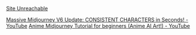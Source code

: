 [Site Unreachable](https://youtu.be/Ct9vtG-YLbI)

[Massive Midjourney V6 Update: CONSISTENT CHARACTERS in Seconds! - YouTube](https://youtu.be/p-R8QsYtzn0)
[Anime Midjourney Tutorial for beginners (Anime AI Art!) - YouTube](https://www.youtube.com/watch?v=KYAc0Gki6vs)
